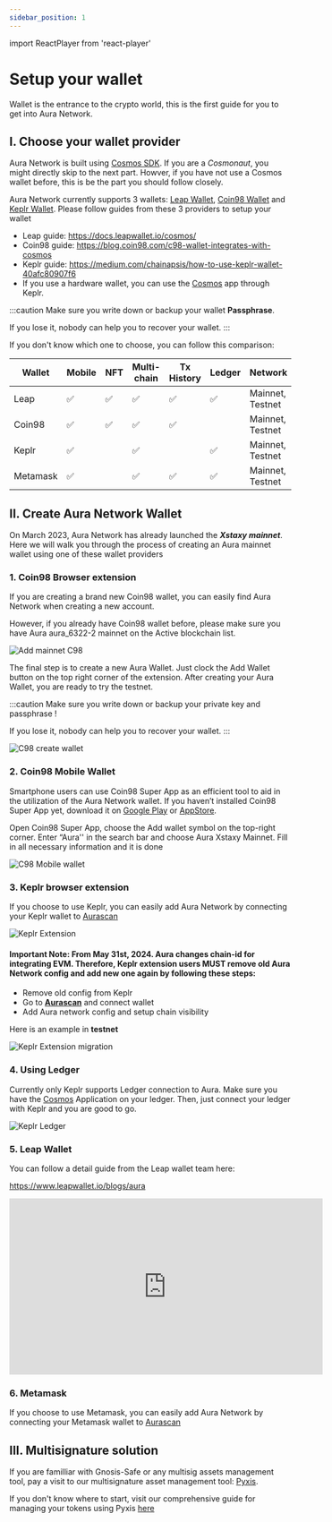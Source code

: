 ```yaml
---
sidebar_position: 1
---
```


import ReactPlayer from 'react-player'

# Setup your wallet

Wallet is the entrance to the crypto world, this is the first guide for you to get into Aura Network.

## I. Choose your wallet provider

Aura Network is built using [Cosmos SDK](https://v1.cosmos.network/sdk). If you are a _Cosmonaut_, you might directly skip to the next part.
Howver, if you have not use a Cosmos wallet before, this is be the part you should follow closely.

Aura Network currently supports 3 wallets: [Leap Wallet](https://www.leapwallet.io/), [Coin98 Wallet](https://wallet.coin98.com/) and [Keplr Wallet](https://www.keplr.app/).
Please follow guides from these 3 providers to setup your wallet

- Leap guide: https://docs.leapwallet.io/cosmos/
- Coin98 guide: https://blog.coin98.com/c98-wallet-integrates-with-cosmos
- Keplr guide: https://medium.com/chainapsis/how-to-use-keplr-wallet-40afc80907f6
- If you use a hardware wallet, you can use the [Cosmos](https://support.ledger.com/hc/en-us/articles/360013713840-Cosmos-ATOM-?support=true) app through Keplr.

:::caution
Make sure you write down or backup your wallet **Passphrase**.

If you lose it, nobody can help you to recover your wallet.
:::

If you don't know which one to choose, you can follow this comparison:

| Wallet | Mobile | NFT | Multi-chain | Tx History | Ledger | Network          |
| ------ | ------ | --- | ----------- | ---------- | ------ | ---------------- |
| Leap   | ✅     | ✅  | ✅          | ✅         | ✅     | Mainnet, Testnet |
| Coin98 | ✅     | ✅  | ✅          | ✅         |        | Mainnet, Testnet |
| Keplr  |  ✅      |     | ✅          |            | ✅     | Mainnet, Testnet |
| Metamask  |   ✅     |     | ✅          |     ✅       | ✅     | Mainnet, Testnet |

## II. Create Aura Network Wallet

On March 2023, Aura Network has already launched the **_Xstaxy mainnet_**. Here we will walk you through the process of creating an Aura mainnet wallet using one of these wallet providers

### 1. Coin98 Browser extension

If you are creating a brand new Coin98 wallet, you can easily find Aura Network when creating a new account.

However, if you already have Coin98 wallet before, please make sure you have Aura aura_6322-2 mainnet on the Active blockchain list.

![Add mainnet C98](/img/aurascan/c98_active_chain.png)

The final step is to create a new Aura Wallet. Just clock the Add Wallet button on the top right corner of the extension. After creating your Aura Wallet, you are ready to try the testnet.

:::caution
Make sure you write down or backup your private key and passphrase !

If you lose it, nobody can help you to recover your wallet.
:::

![C98 create wallet](/img/aurascan/c98_create_wallet.gif)

### 2. Coin98 Mobile Wallet

Smartphone users can use Coin98 Super App as an efficient tool to aid in the utilization of the Aura Network wallet. If you haven’t installed Coin98 Super App yet, download it on [Google Play](https://play.google.com/store/apps/details?id=coin98.crypto.finance.media&hl=vi&gl=US&ref=insight.aura.network) or [AppStore](https://apps.apple.com/us/app/coin98-super-app/id1561969966?ref=insight.aura.network).

Open Coin98 Super App, choose the Add wallet symbol on the top-right corner. Enter “Aura'' in the search bar and choose Aura Xstaxy Mainnet. Fill in all necessary information and it is done

![C98 Mobile wallet](/img/aurascan/c98_mobile_add_mainnet.png)

### 3. Keplr browser extension

If you choose to use Keplr, you can easily add Aura Network by connecting your Keplr wallet to [Aurascan](https://aurascan.io)

![Keplr Extension](/img/aurascan/Keplr_wallet_extension.png)

#### Important Note: From May 31st, 2024. Aura changes **chain-id** for integrating EVM. Therefore, Keplr extension users MUST remove old Aura Network config and add new one again by following these steps:

- Remove old config from Keplr
- Go to [**Aurascan**](https://aurascan.io) and connect wallet
- Add Aura network config and setup chain visibility

Here is an example in **testnet**

![Keplr Extension migration](/img/aurascan/wallet-migration.webp)

### 4. Using Ledger

Currently only Keplr supports Ledger connection to Aura. Make sure you have the [Cosmos](https://support.ledger.com/hc/en-us/articles/360013713840-Cosmos-ATOM-?support=true) Application on your ledger. Then, just connect your ledger with Keplr and you are good to go.

![Keplr Ledger](/img/aurascan/keplr_ledger.jpg)

### 5. Leap Wallet

You can follow a detail guide from the Leap wallet team here:

https://www.leapwallet.io/blogs/aura

<iframe width="560" height="315" src="https://www.youtube.com/embed/1_gBGD7Rvf8?si=6WCwkr8l0_OmWrug" title="YouTube video player" frameborder="0" allow="accelerometer; autoplay; clipboard-write; encrypted-media; gyroscope; picture-in-picture; web-share" allowfullscreen></iframe>

### 6. Metamask

If you choose to use Metamask, you can easily add Aura Network by connecting your Metamask wallet to [Aurascan](https://aurascan.io)

## III. Multisignature solution

If you are familliar with Gnosis-Safe or any multisig assets management tool, pay a visit to our multisignature asset management tool: [Pyxis](https://pyxis.aura.network/).

If you don't know where to start, visit our comprehensive guide for managing your tokens using Pyxis [here](../../product/pyxis-safe/index.md)
